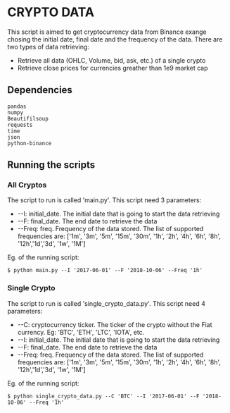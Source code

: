 # CRYPTO DATA

This script is aimed to get cryptocurrency data from Binance exange chosing the initial date, final date and the frequency of the data. There are two types of data retrieving:
* Retrieve all data (OHLC, Volume, bid, ask, etc.) of a single crypto
* Retrieve close prices for currencies greather than 1e9 market cap

## Dependencies
```
pandas
numpy
Beautifilsoup
requests
time
json
python-binance
```

## Running the scripts
### All Cryptos
The script to run is called 'main.py'. This script need 3 parameters:
* --I: initial_date. The initial date that is going to start the data retrieving
* --F: final_date. The end date to retrieve the data
* --Freq: freq. Frequency of the data stored. The list of supported frequencies are: ['1m', '3m', '5m', '15m', '30m', '1h', '2h', '4h', '6h', '8h', '12h','1d','3d', '1w', '1M']

Eg. of the running script:
```
$ python main.py --I '2017-06-01' --F '2018-10-06' --Freq '1h'
```

### Single Crypto
The script to run is called 'single_crypto_data.py'. This script need 4 parameters:
* --C: cryptocurrency ticker. The ticker of the crypto without the Fiat currency. Eg: 'BTC', 'ETH', 'LTC', 'IOTA', etc.
* --I: initial_date. The initial date that is going to start the data retrieving
* --F: final_date. The end date to retrieve the data
* --Freq: freq. Frequency of the data stored. The list of supported frequencies are: ['1m', '3m', '5m', '15m', '30m', '1h', '2h', '4h', '6h', '8h', '12h','1d','3d', '1w', '1M']

Eg. of the running script:
```
$ python single_crypto_data.py --C 'BTC' --I '2017-06-01' --F '2018-10-06' --Freq '1h'
```

